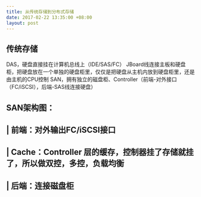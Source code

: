 ```yaml
---
title: 从传统存储到分布式存储
date: 2017-02-22 13:35:00 +08:00
layout: post
---
```


## 传统存储

DAS，硬盘直接挂在计算机总线上（IDE/SAS/FC）
JBoard线连接主板和硬盘柜，把硬盘放在一个单独的硬盘柜里，仅仅是把硬盘从主机内放到硬盘柜里，还是由主机的CPU控制
SAN，拥有独立的磁盘柜、Controller（前端-对外接口（FC/iSCSI），后端-SAS线连接硬盘）

SAN架构图：
--------------------------
|  前端：对外输出FC/iSCSI接口
--------------------------
|  Cache：Controller 层的缓存，控制器挂了存储就挂了，所以做双控，多控，负载均衡
--------------------------
|  后端：连接磁盘柜
--------------------------
